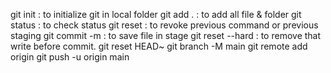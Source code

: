 git init : to initialize git in local folder
git add . : to add all file & folder
git status : to check status
git reset : to revoke previous command or previous staging 
git commit -m <message> : to save file in stage
git reset --hard : to remove that write before commit.
git reset HEAD~
git branch -M main
git remote add origin 
git push -u origin main
